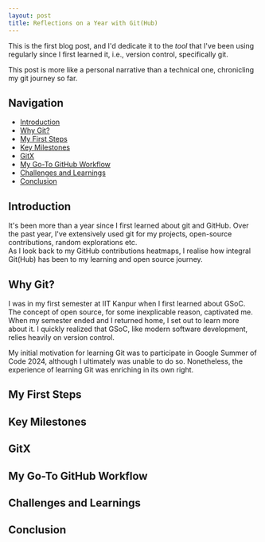 ```yaml
---
layout: post
title: Reflections on a Year with Git(Hub)
---
```


This is the first blog post, and I'd dedicate it to the _tool_ that I've been using regularly since I first learned it, i.e., version control, specifically git.

This post is more like a personal narrative than a technical one, chronicling my git journey so far.

## Navigation

- [Introduction](#introduction)
- [Why Git?](#why-git)
- [My First Steps](#my-first-steps)
- [Key Milestones](#key-milestones)
- [GitX](#gitx)
- [My Go-To GitHub Workflow](#my-go-to-github-workflow)
- [Challenges and Learnings](#challenges-and-learnings)
- [Conclusion](#conclusion)

## Introduction

It's been more than a year since I first learned about git and GitHub. Over the past year, I've extensively used git for my projects, open-source contributions, random explorations etc.  
As I look back to my GitHub contributions heatmaps, I realise how integral Git(Hub) has been to my learning and open source journey.

## Why Git?

I was in my first semester at IIT Kanpur when I first learned about GSoC. The concept of open source, for some inexplicable reason, captivated me.  
When my semester ended and I returned home, I set out to learn more about it. I quickly realized that GSoC, like modern software development, relies heavily on version control.

My initial motivation for learning Git was to participate in Google Summer of Code 2024, although I ultimately was unable to do so. Nonetheless, the experience of learning Git was enriching in its own right.

## My First Steps

## Key Milestones

## GitX

## My Go-To GitHub Workflow

## Challenges and Learnings

## Conclusion